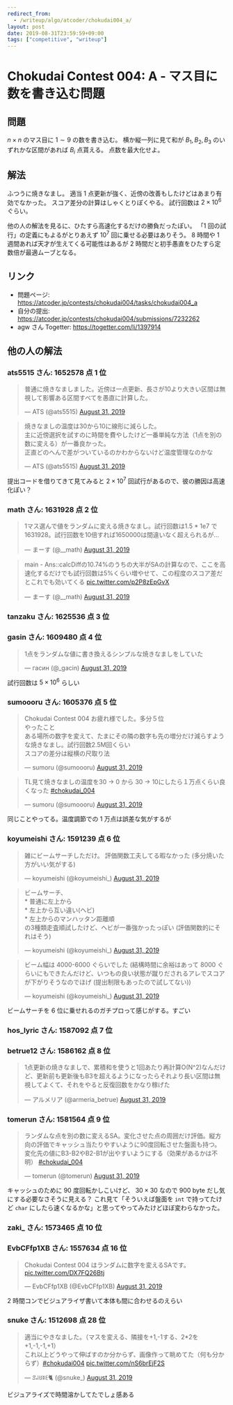 ```yaml
---
redirect_from:
  - /writeup/algo/atcoder/chokudai004_a/
layout: post
date: 2019-08-31T23:59:59+09:00
tags: ["competitive", "writeup"]
---
```


# Chokudai Contest 004: A - マス目に数を書き込む問題

## 問題

$n \times n$ のマス目に $1 \sim 9$ の数を書き込む。
横か縦一列に見て和が $B_1, B_2, B_3$ のいずれかな区間があれば $B_i$ 点貰える。
点数を最大化せよ。

## 解法

ふつうに焼きなまし。
適当 1 点更新が強く、近傍の改善もしたけどはあまり有効でなかった。
スコア差分の計算はしゃくとりぽくやる。
試行回数は $2 \times 10^6$ ぐらい。

他の人の解法を見るに、ひたすら高速化するだけの勝負だったぽい。
「$1$ 回の試行」の定義にもよるがとりあえず $10^7$ 回に乗せる必要はありそう。
$8$ 時間や $1$ 週間あれば天才が生えてくる可能性はあるが $2$ 時間だと初手愚直をひたすら定数倍が最適ムーブとなる。

## リンク

-   問題ページ: <https://atcoder.jp/contests/chokudai004/tasks/chokudai004_a>
-   自分の提出: <https://atcoder.jp/contests/chokudai004/submissions/7232262>
-   agw さん Togetter: <https://togetter.com/li/1397914>

## 他の人の解法

### ats5515 さん: 1652578 点 1 位

<blockquote class="twitter-tweet"><p lang="ja" dir="ltr">普通に焼きなましました。近傍は一点更新、長さが10より大きい区間は無視して影響ある区間すべてを愚直に計算した。</p>&mdash; ATS (@ats5515) <a href="https://twitter.com/ats5515/status/1167801247899897856?ref_src=twsrc%5Etfw">August 31, 2019</a></blockquote> <script async src="https://platform.twitter.com/widgets.js" charset="utf-8"></script>

<blockquote class="twitter-tweet" data-conversation="none"><p lang="ja" dir="ltr">焼きなましの温度は30から10に線形に減らした。<br>主に近傍選択を試すのに時間を費やしたけど一番単純な方法（1点を別の数に変える）が一番良かった。<br>正直どのへんで差がついているのかわからないけど温度管理なのかな</p>&mdash; ATS (@ats5515) <a href="https://twitter.com/ats5515/status/1167804182088183808?ref_src=twsrc%5Etfw">August 31, 2019</a></blockquote> <script async src="https://platform.twitter.com/widgets.js" charset="utf-8"></script>

提出コードを借りてきて見てみると $2 \times 10^7$ 回試行があるので、彼の勝因は高速化ぽい？

### math さん: 1631928 点 2 位

<blockquote class="twitter-tweet"><p lang="ja" dir="ltr">1マス選んで値をランダムに変える焼きなまし。試行回数は1.5 * 1e7 で 1631928。試行回数を10倍すれば1650000は間違いなく超えられるが…</p>&mdash; まーす (@__math) <a href="https://twitter.com/__math/status/1167799770590507009?ref_src=twsrc%5Etfw">August 31, 2019</a></blockquote> <script async src="https://platform.twitter.com/widgets.js" charset="utf-8"></script>

<blockquote class="twitter-tweet"><p lang="ja" dir="ltr">main - Ans::calcDiffの10.74%のうちの大半がSAの計算なので、ここを高速化するだけでも試行回数は5%くらい増やせて、この程度のスコア差だとこれでも効いてくる <a href="https://t.co/p2P8zEpGvX">pic.twitter.com/p2P8zEpGvX</a></p>&mdash; まーす (@__math) <a href="https://twitter.com/__math/status/1167801282498711552?ref_src=twsrc%5Etfw">August 31, 2019</a></blockquote> <script async src="https://platform.twitter.com/widgets.js" charset="utf-8"></script>

### tanzaku さん: 1625536 点 3 位

### gasin さん: 1609480 点 4 位

<blockquote class="twitter-tweet"><p lang="ja" dir="ltr">1点をランダムな値に書き換えるシンプルな焼きなましをしていた</p>&mdash; гасин (@_gacin) <a href="https://twitter.com/_gacin/status/1167799690030534656?ref_src=twsrc%5Etfw">August 31, 2019</a></blockquote> <script async src="https://platform.twitter.com/widgets.js" charset="utf-8"></script>

試行回数は $5 \times 10^6$ らしい

### sumoooru さん: 1605376 点 5 位

<blockquote class="twitter-tweet"><p lang="ja" dir="ltr">Chokudai Contest 004 お疲れ様でした。多分５位<br>やったこと<br>ある場所の数字を変えて、たまにその隣の数字も先の増分だけ減らすような焼きなまし。試行回数2.5M回くらい<br>スコアの差分は縦横の尺取り法</p>&mdash; sumoru (@sumoooru) <a href="https://twitter.com/sumoooru/status/1167801069746843648?ref_src=twsrc%5Etfw">August 31, 2019</a></blockquote> <script async src="https://platform.twitter.com/widgets.js" charset="utf-8"></script>

<blockquote class="twitter-tweet"><p lang="ja" dir="ltr">TL見て焼きなましの温度を30 -&gt; 0 から 30 -&gt; 10にしたら１万点くらい良くなった <a href="https://twitter.com/hashtag/chokudai_004?src=hash&amp;ref_src=twsrc%5Etfw">#chokudai_004</a></p>&mdash; sumoru (@sumoooru) <a href="https://twitter.com/sumoooru/status/1167805884061249537?ref_src=twsrc%5Etfw">August 31, 2019</a></blockquote> <script async src="https://platform.twitter.com/widgets.js" charset="utf-8"></script>

同じことやってる。温度調節での 1 万点は誤差な気がするが

### koyumeishi さん: 1591239 点 6 位

<blockquote class="twitter-tweet"><p lang="ja" dir="ltr">雑にビームサーチしただけ。 評価関数工夫してる暇なかった (多分焼いた方がいい気がする)</p>&mdash; koyumeishi (@koyumeishi_) <a href="https://twitter.com/koyumeishi_/status/1167799572321595392?ref_src=twsrc%5Etfw">August 31, 2019</a></blockquote> <script async src="https://platform.twitter.com/widgets.js" charset="utf-8"></script>

<blockquote class="twitter-tweet"><p lang="ja" dir="ltr">ビームサーチ、<br>* 普通に左上から<br>* 左上から互い違い(ヘビ)<br>* 左上からのマンハッタン距離順<br>の3種類走査順試したけど、ヘビが一番強かったっぽい (評価関数的にそれはそう)</p>&mdash; koyumeishi (@koyumeishi_) <a href="https://twitter.com/koyumeishi_/status/1167803607112024069?ref_src=twsrc%5Etfw">August 31, 2019</a></blockquote> <script async src="https://platform.twitter.com/widgets.js" charset="utf-8"></script>

<blockquote class="twitter-tweet" data-conversation="none"><p lang="ja" dir="ltr">ビーム幅は 4000-6000 ぐらいでした (結構時間に余裕はあって 8000 ぐらいにもできたんだけど、いつもの良い状態が蹴りだされるアレでスコアが下がりそうなのでほげ (提出制限もあったので試してない))</p>&mdash; koyumeishi (@koyumeishi_) <a href="https://twitter.com/koyumeishi_/status/1167807546108735488?ref_src=twsrc%5Etfw">August 31, 2019</a></blockquote> <script async src="https://platform.twitter.com/widgets.js" charset="utf-8"></script>

ビームサーチを 6 位に乗せれるのガチプロって感じがする。すごい

### hos_lyric  さん: 1587092 点 7 位

### betrue12 さん: 1586162 点 8 位

<blockquote class="twitter-tweet"><p lang="ja" dir="ltr">1点更新の焼きなましで、累積和を使うと1回あたり再計算O(N^2)なんだけど、更新前も更新後もB3を超えるようになったらそれより長い区間は無視してよくて、それをやると反復回数をかなり稼げた</p>&mdash; アルメリア (@armeria_betrue) <a href="https://twitter.com/armeria_betrue/status/1167800464726867969?ref_src=twsrc%5Etfw">August 31, 2019</a></blockquote> <script async src="https://platform.twitter.com/widgets.js" charset="utf-8"></script>

### tomerun さん: 1581564 点 9 位

<blockquote class="twitter-tweet"><p lang="ja" dir="ltr">ランダムな点を別の数に変えるSA。変化させた点の周囲だけ評価。縦方向の評価でキャッシュ当たりやすいように90度回転させた盤面も持つ。変化先の値にB3-B2やB2-B1が出やすいようにする（効果があるかは不明） <a href="https://twitter.com/hashtag/chokudai_004?src=hash&amp;ref_src=twsrc%5Etfw">#chokudai_004</a></p>&mdash; tomerun (@tomerun) <a href="https://twitter.com/tomerun/status/1167800785045864449?ref_src=twsrc%5Etfw">August 31, 2019</a></blockquote> <script async src="https://platform.twitter.com/widgets.js" charset="utf-8"></script>

キャッシュのために $90$ 度回転かしこいけど、 $30 \times 30$ なので $900$ byte だし気にする必要なさそうに見える？
これ見て「そういえば盤面を `int` で持ってたけど `char` にしたら速くなるかな」と思ってやってみたけどほぼ変わらなかった。

### zaki_ さん: 1573465 点 10 位


### EvbCFfp1XB さん: 1557634 点 16 位

<blockquote class="twitter-tweet"><p lang="ja" dir="ltr">Chokudai Contest 004 はランダムに数字を変えるSAです。 <a href="https://t.co/DX7FQ26Btj">pic.twitter.com/DX7FQ26Btj</a></p>&mdash; EvbCFfp1XB (@EvbCFfp1XB) <a href="https://twitter.com/EvbCFfp1XB/status/1167803180844896257?ref_src=twsrc%5Etfw">August 31, 2019</a></blockquote> <script async src="https://platform.twitter.com/widgets.js" charset="utf-8"></script>

$2$ 時間コンでビジュアライザ書いて本体も間に合わせるのえらい

### snuke さん: 1512698 点 28 位

<blockquote class="twitter-tweet"><p lang="ja" dir="ltr">適当にやきなました。（マスを変える、隣接を+1,-1する、2*2を+1,-1,-1,+1）<br>これ以上どうやって伸ばすのか分からず、画像作って眺めてた（何も分からず）<a href="https://twitter.com/hashtag/chokudai004?src=hash&amp;ref_src=twsrc%5Etfw">#chokudai004</a> <a href="https://t.co/nS6brEjF2S">pic.twitter.com/nS6brEjF2S</a></p>&mdash; ꑄ꒖ꐇꌅꏂ🐈 (@snuke_) <a href="https://twitter.com/snuke_/status/1167799892422451200?ref_src=twsrc%5Etfw">August 31, 2019</a></blockquote> <script async src="https://platform.twitter.com/widgets.js" charset="utf-8"></script>

ビジュアライズで時間溶かしてたでしょ感ある
